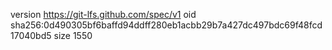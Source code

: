 version https://git-lfs.github.com/spec/v1
oid sha256:0d490305bf6baffd94ddff280eb1acbb29b7a427dc497bdc69f48fcd17040bd5
size 1550
